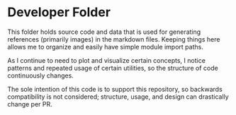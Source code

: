 # Developer Folder
This folder holds source code and data that is used for generating references (primarily images) in the markdown files. Keeping things here allows me to organize and easily have simple module import paths.

As I continue to need to plot and visualize certain concepts, I notice patterns and repeated usage of certain utilities, so the structure of code continuously changes. 

The sole intention of this code is to support this repository, so backwards compatibility is not considered; structure, usage, and design can drastically change per PR.